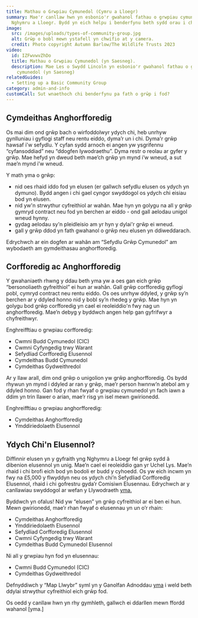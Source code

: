 ```yaml
---
title: Mathau o Grwpiau Cymunedol (Cymru a Lloegr)
summary: Mae'r canllaw hwn yn esbonio'r gwahanol fathau o grwpiau cymunedol yng
  Nghymru a Lloegr. Bydd yn eich helpu i benderfynu beth sydd orau i chi.
image:
  src: /images/uploads/types-of-community-group.jpg
  alt: Grŵp o bobl mewn ystafell yn chwifio at y camera.
  credit: Photo copyright Autumn Barlow/The Wildlife Trusts 2023
video:
  id: IZFwvwvZhDo
  title: Mathau o Grwpiau Cymunedol (yn Saesneg).
  description: Mae Les o Swydd Lincoln yn esbonio'r gwahanol fathau o grwpiau
    cymunedol (yn Saesneg)
relatedGuides:
  - Setting up a Basic Community Group
category: admin-and-info
customCall: Sut wnaethoch chi benderfynu pa fath o grŵp i fod?
---
```

## Cymdeithas Anghorfforedig
Os mai dim ond grŵp bach o wirfoddolwyr ydych chi, heb unrhyw gynlluniau i gyflogi staff neu rentu eiddo, dyma’r un i chi.
Dyma'r grŵp hawsaf i'w sefydlu. Y cyfan sydd arnoch ei angen yw ysgrifennu “cyfansoddiad” neu “ddogfen lywodraethu”. Dyma restr o reolau ar gyfer y grŵp. Mae hefyd yn dweud beth mae’ch grŵp yn mynd i’w wneud, a sut mae’n mynd i’w wneud.



Y math yma o grŵp:
* nid oes rhaid iddo fod yn elusen (er gallwch sefydlu elusen os ydych yn dymuno). Bydd angen i chi gael cyngor swyddogol os ydych chi eisiau bod yn elusen.
* nid yw'n strwythur cyfreithiol ar wahân. Mae hyn yn golygu na all y grŵp gymryd contract neu fod yn berchen ar eiddo - ond gall aelodau unigol wneud hynny.
* gydag aelodau sy'n pleidleisio am yr hyn y dylai'r grŵp ei wneud.
* gall y grŵp ddod yn fath gwahanol o grŵp neu elusen yn ddiweddarach.



Edrychwch ar ein dogfen ar wahân am “Sefydlu Grŵp Cymunedol” am wybodaeth am gymdeithasau anghorfforedig.



## Corfforedig ac Anghorfforedig
Y gwahaniaeth rhwng y ddau beth yma yw a oes gan eich grŵp “bersonoliaeth gyfreithiol” ei hun ar wahân. Gall grŵp corfforedig gyflogi pobl, cymryd contract neu rentu eiddo. Os oes unrhyw ddyled, y grŵp sy’n berchen ar y ddyled honno nid y bobl sy’n rhedeg y grŵp. Mae hyn yn golygu bod grŵp corfforedig yn cael ei reoleiddio'n fwy nag un anghorfforedig. Mae’n debyg y byddwch angen help gan gyfrifwyr a chyfreithwyr.



Enghreifftiau o grwpiau corfforedig:
* Cwmni Budd Cymunedol (CIC)
* Cwmni Cyfyngedig trwy Warant
* Sefydliad Corfforedig Elusennol
* Cymdeithas Budd Cymunedol
* Cymdeithas Gydweithredol



Ar y llaw arall, dim ond grŵp o unigolion yw grŵp anghorfforedig. Os bydd rhywun yn mynd i ddyled ar ran y grŵp, mae’r person hwnnw’n atebol am y ddyled honno. Gan fod y rhan fwyaf o grwpiau cymunedol yn fach iawn a ddim yn trin llawer o arian, mae’r risg yn isel mewn gwirionedd.



Enghreifftiau o grwpiau anghorfforedig:
* Cymdeithas Anghorfforedig
* Ymddiriedolaeth Elusennol



## Ydych Chi'n Elusennol?
Diffinnir elusen yn y gyfraith yng Nghymru a Lloegr fel grŵp sydd â dibenion elusennol yn unig. Mae’n cael ei reoleiddio gan yr Uchel Lys. Mae’n rhaid i chi brofi eich bod yn bodoli er budd y cyhoedd. Os yw eich incwm yn fwy na £5,000 y flwyddyn neu os ydych chi’n Sefydliad Corfforedig Elusennol, rhaid i chi gofrestru gyda’r Comisiwn Elusennau. Edrychwch ar y canllawiau swyddogol ar wefan y Llywodraeth [yma.](https://www.gov.uk/government/publications/what-makes-a-charity-cc4/what-makes-a-charity-cc4)



Byddwch yn ofalus! Nid yw “elusen” yn grŵp cyfreithiol ar ei ben ei hun. Mewn gwirionedd, mae’r rhan fwyaf o elusennau yn un o’r rhain:
* Cymdeithas Anghorfforedig
* Ymddiriedolaeth Elusennol
* Sefydliad Corfforedig Elusennol
* Cwmni Cyfyngedig trwy Warant
* Cymdeithas Budd Cymunedol Elusennol



Ni all y grwpiau hyn fod yn elusennau:
* Cwmni Budd Cymunedol (CIC)
* Cymdeithas Gydweithredol



Defnyddiwch y “Map Llwybr” syml yn y Ganolfan Adnoddau [yma](https://www.resourcecentre.org.uk/information/routemap/) i weld beth ddylai strwythur cyfreithiol eich grŵp fod.



Os oedd y canllaw hwn yn rhy gymhleth, gallwch ei ddarllen mewn ffordd wahanol [yma.]







